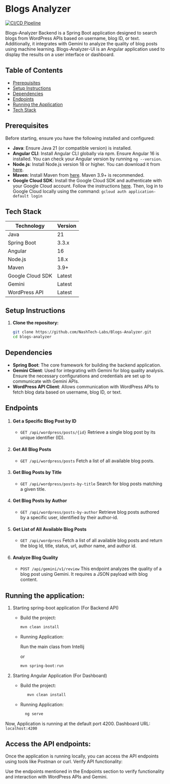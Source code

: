 # Blogs Analyzer

[![CI/CD Pipeline](https://github.com/NashTech-Labs/Blogs-Analyzer/actions/workflows/maven.yml/badge.svg)](https://github.com/NashTech-Labs/Blogs-Analyzer/actions/workflows/maven.yml)

Blogs-Analyzer Backend is a Spring Boot application designed to search blogs from WordPress APIs based on username, blog
ID, or text. Additionally, it integrates with Gemini to analyze the quality of blog posts using machine learning.
Blogs-Analyzer-UI is an Angular application used to display the results on a user interface or dashboard.

## Table of Contents

- [Prerequisites](#prerequisites)
- [Setup Instructions](#setup-instructions)
- [Dependencies](#dependencies)
- [Endpoints](#endpoints)
- [Running the Application](#running-the-application)
- [Tech Stack](#tech-stack)

## Prerequisites

Before starting, ensure you have the following installed and configured:

- **Java**: Ensure Java 21 (or compatible version) is installed.
- **Angular CLI**: Install Angular CLI globally via npm. Ensure Angular 16 is installed. You can check your Angular
  version by running `ng --version`.
- **Node.js**: Install Node.js version 18 or higher. You can download it from [here](https://nodejs.org/en/download/).
- **Maven**: Install Maven from [here](https://maven.apache.org/download.cgi). Maven 3.9+ is recommended.
- **Google Cloud SDK**: Install the Google Cloud SDK and authenticate with your Google Cloud account. Follow the
  instructions [here](https://cloud.google.com/sdk/docs/install). Then, log in to Google Cloud locally using the
  command: ```gcloud auth application-default login```
  

## Tech Stack

  | Technology       | Version |
  |------------------|---------|
  | Java             | 21      |
  | Spring Boot      | 3.3.x   |
  | Angular          | 16      |
  | Node.js          | 18.x    |
  | Maven            | 3.9+    |
  | Google Cloud SDK | Latest  |
  | Gemini           | Latest  |
  | WordPress API    | Latest  |


## Setup Instructions

1. **Clone the repository:**

   ```bash
   git clone https://github.com/NashTech-Labs/Blogs-Analyzer.git
   cd blogs-analyzer

## Dependencies

- **Spring Boot**: The core framework for building the backend application.
- **Gemini Client**: Used for integrating with Gemini for blog quality analysis. Ensure the necessary configurations and credentials are set up to communicate with Gemini APIs.
- **WordPress API Client**: Allows communication with WordPress APIs to fetch blog data based on username, blog ID, or
  text.

## Endpoints

1. #### Get a Specific Blog Post by ID

    - `GET /api/wordpress/posts/{id}` Retrieve a single blog post by its unique identifier (ID).

2. #### Get All Blog Posts

    - `GET /api/wordpress/posts` Fetch a list of all available blog posts.

3. #### Get Blog Posts by Title

    - `GET /api/wordpress/posts-by-title` Search for blog posts matching a given title.

4. #### Get Blog Posts by Author

    - `GET /api/wordpress/posts-by-author` Retrieve blog posts authored by a specific user, identified by their
      author-id.

5. #### Get List of All Available Blog Posts

    - `GET /api/wordpress` Fetch a list of all available blog posts and return the blog Id, title, status, url, author
      name, and author id.

6. #### Analyze Blog Quality
    - `POST /api/gemini/v1/review` This endpoint analyzes the quality of a blog post using Gemini. It requires a JSON
      payload with blog content.

## Running the application:

1. Starting spring-boot application (For Backend API)
    - Build the project:
       ```bash
      mvn clean install
      ``` 
    - Running Application:

      Run the main class from Intellij

      or
       ```bash 
       mvn spring-boot:run 
       ``` 
2. Starting Angular Application (For Dashboard)
   - Build the project:
     ```bash
        mvn clean install
     ``` 
   - Running Application:

     ```bash
       ng serve
     ```

Now, Application is running at the default port 4200. Dashboard URL: ```localhost:4200```

## Access the API endpoints:

Once the application is running locally, you can access the API endpoints using tools like Postman or curl.
Verify API functionality:

Use the endpoints mentioned in the Endpoints section to verify functionality and interaction with WordPress APIs and
Gemini.

 